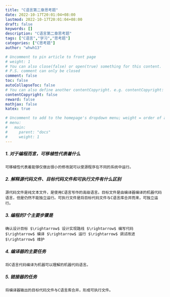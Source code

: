 ```yaml
---
title: "C语言第二章思考题"
date: 2022-10-17T20:01:04+08:00
lastmod: 2022-10-17T20:01:04+08:00
draft: false
keywords: []
description: "C语言第二章思考题"
tags: ["C语言","学习","思考题"]
categories: ["C思考题"]
author: "whwh13"

# Uncomment to pin article to front page
# weight: 1
# You can also close(false) or open(true) something for this content.
# P.S. comment can only be closed
comment: false
toc: false
autoCollapseToc: false
# You can also define another contentCopyright. e.g. contentCopyright: "This is another copyright."
contentCopyright: false
reward: false
mathjax: false
katex: true

# Uncomment to add to the homepage's dropdown menu; weight = order of article
# menu:
#   main:
#     parent: "docs"
#     weight: 1
---
```

##### 1. 对于编程而言，可移植性代表着什么

    可移植性代表着能够仅做出很小的修改就可以使源程序在不同的系统中运行。

<!--more-->

##### 2. 解释源代码文件、目标代码文件和可执行文件有什么区别

    源代码文件是纯文本文件，是使用C语言写作的高级语言。目标文件是由编译器编译的机器代码语言，但是仍然不能独立运行。可执行文件是将目标代码文件与C语言库合并而来，可独立运行。

##### 3. 编程的7个主要步骤是

    确认设计目标 $\rightarrow$ 设计实现路线 $\rightarrow$ 编写代码 $\rightarrow$ 编译 $\rightarrow$ 运行 $\rightarrow$ 调试改进 $\rightarrow$ 维护

##### 4. 编译器的主要任务

    将C语言代码编译为机器可以理解的机器代码语言。

##### 5. 链接器的任务

    将编译器输出的目标代码文件与C语言库合并，形成可执行文件。
